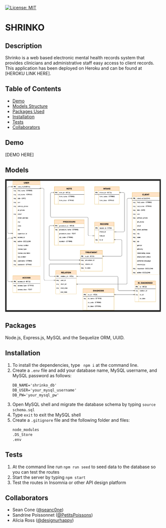 [![License: MIT](https://img.shields.io/badge/License-MIT-yellow.svg)](https://opensource.org/licenses/MIT)

  # SHRINKO
  
  ## Description
  
  Shrinko is a web based electronic mental health records system that provides clinicians and administrative staff easy access to client records.
  This application has been deployed on Heroku and can be found at [HEROKU LINK HERE].


  ## Table of Contents

  * [Demo](#demo)
  * [Models Structure](#models)
  * [Packages Used](#packages)
  * [Installation](#installation)
  * [Tests](#tests)
  * [Collaborators](#collaborators)

  ## Demo

  [DEMO HERE]

  ## Models

  ![ScreenShot](erdiagscreenshot.png)

  ## Packages

  Node.js, Express.js, MySQL and the Sequelize ORM, UUID.

  ## Installation

  1. To install the dependencies, type `  npm i ` at the command line.
  2. Create a `.env` file and add your database name, MySQL username, and MySQL password as follows: 
      ```
      DB_NAME='shrinko_db'
      DB_USER='your_mysql_username'
      DB_PW='your_mysql_pw'
      ```
  3. Open MySQL shell and migrate the database schema by typing `source schema.sql`
  4. Type `exit` to exit the MySQL shell
  5. Create a `.gitignore` file and the following folder and files:
      ```
      node_modules
      .DS_Store
      .env
      ```

  ## Tests

  1. At the command line run `npm run seed` to seed data to the database so you can test the routes
  2. Start the server by typing `npm start`
  3. Test the routes in Insomnia or other API design platform

  ## Collaborators

  - Sean Cone ([@seanc0ne](https://github.com/seanc0ne))
  - Sandrine Poissonnet ([@PetitsPoissons](https://github.com/PetitsPoissons/))
  - Alicia Ross ([@designurhappy](https://github.com/designurhappy))
